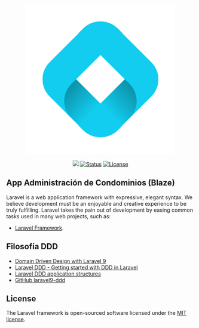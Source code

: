 <p align="center"><a href="https://github.com/ilbesculpi/blaze-webserver" target="_blank"><img src="https://github.com/ilbesculpi/blaze-webserver/blob/develop/public/img/logo.png?raw=true" width="400" alt="Micondominio Logo"></a></p>

<p align="center">
<a href="https://github.com/ilbesculpi/blaze-webserver"><img src="https://img.shields.io/badge/version-0.1.0-blue"></a>
<a href="https://github.com/ilbesculpi/blaze-webserver"><img src="https://img.shields.io/badge/status-development-orange" alt="Status"></a>
<a href="https://github.com/ilbesculpi/blaze-webserver"><img src="https://img.shields.io/badge/license-MIT-green" alt="License"></a>
</p>

## App Administración de Condominios (Blaze)

Laravel is a web application framework with expressive, elegant syntax. We believe development must be an enjoyable and creative experience to be truly fulfilling. Laravel takes the pain out of development by easing common tasks used in many web projects, such as:

- [Laravel Framework](https://laravel.com/docs/11.x).



## Filosofía DDD 

- [Domain Driven Design with Laravel 9](https://www.hibit.dev/posts/43/domain-driven-design-with-laravel-9)
- [Laravel DDD - Getting started with DDD in Laravel](https://juststeveking.uk/articles/getting-started-with-ddd-in-laravel/)
- [Laravel DDD application structures](https://jeroeng.dev/blog/laravel-ddd-structures)
- [GitHub laravel9-ddd](https://github.com/hibit-dev/laravel9-ddd/tree/master)


## License

The Laravel framework is open-sourced software licensed under the [MIT license](https://opensource.org/licenses/MIT).

